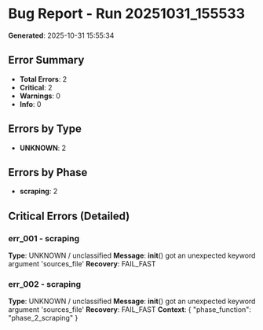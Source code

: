 # Bug Report - Run 20251031_155533
**Generated**: 2025-10-31 15:55:34

## Error Summary
- **Total Errors**: 2
- **Critical**: 2
- **Warnings**: 0
- **Info**: 0

## Errors by Type
- **UNKNOWN**: 2

## Errors by Phase
- **scraping**: 2

## Critical Errors (Detailed)

### err_001 - scraping
**Type**: UNKNOWN / unclassified
**Message**: __init__() got an unexpected keyword argument 'sources_file'
**Recovery**: FAIL_FAST

### err_002 - scraping
**Type**: UNKNOWN / unclassified
**Message**: __init__() got an unexpected keyword argument 'sources_file'
**Recovery**: FAIL_FAST
**Context**: {
  "phase_function": "phase_2_scraping"
}
